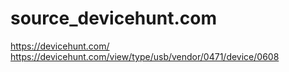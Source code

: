 # source_devicehunt.com
https://devicehunt.com/ https://devicehunt.com/view/type/usb/vendor/0471/device/0608

